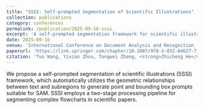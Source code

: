 ```yaml
---
title: "SSSI: Self-prompted Segmentation of Scientific Illustrations"
collection: publications
category: conferences
permalink: /publication/2025-09-16-sssi
excerpt: 'A self-prompted segmentation framework for scientific illustrations using SAM-based methods.'
date: 2025-09-16
venue: 'International Conference on Document Analysis and Recognition (ICDAR)'
paperurl: 'https://link.springer.com/chapter/10.1007/978-3-032-04627-7_20'
citation: 'Tuo Wang, Yixiao Zhou, Tongwei Zhang, <strong>Zhicheng He</strong>, Yumeng Zhao, Xiaoqing Lyu. (2025). &quot;SSSI: Self-prompted Segmentation of Scientific Illustrations.&quot; <i>International Conference on Document Analysis and Recognition</i>, Pages 347-361.'
---
```


We propose a self-prompted segmentation of scientific illustrations (SSSI) framework, which automatically utilizes the geometric relationships between text and subregions to generate point and bounding box prompts suitable for SAM. SSSI employs a two-stage processing pipeline for segmenting complex flowcharts in scientific papers.
